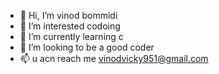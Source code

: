 - 👋 Hi, I’m vinod bommidi
- 👀 I’m interested codoing
- 🌱 I’m currently learning c 
- 💞️ I’m looking to be a good coder
- 📫 u acn reach me vinodvicky951@gmail.com

<!---
Vinodvicky951/Vinodvicky951 is a ✨ special ✨ repository because its `README.md` (this file) appears on your GitHub profile.
You can click the Preview link to take a look at your changes.
--->
